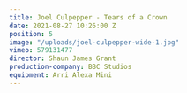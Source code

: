 ```yaml
---
title: Joel Culpepper - Tears of a Crown
date: 2021-08-27 10:26:00 Z
position: 5
image: "/uploads/joel-culpepper-wide-1.jpg"
vimeo: 579131477
director: Shaun James Grant
production-company: BBC Studios
equipment: Arri Alexa Mini
---
```


